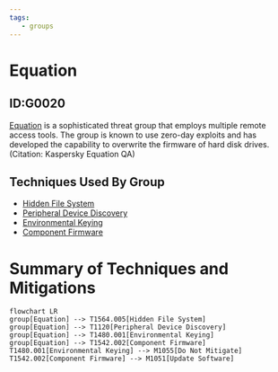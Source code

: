 ```yaml
---
tags:
   - groups
---
```

# Equation
## ID:G0020
[Equation](groups/G0020) is a sophisticated threat group that employs multiple remote access tools. The group is known to use zero-day exploits and has developed the capability to overwrite the firmware of hard disk drives. (Citation: Kaspersky Equation QA)
## Techniques Used By Group
* [Hidden File System](techniques/T1564/005)
* [Peripheral Device Discovery](techniques/T1120)
* [Environmental Keying](techniques/T1480/001)
* [Component Firmware](techniques/T1542/002)

# Summary of Techniques and Mitigations
```mermaid
flowchart LR
group[Equation] --> T1564.005[Hidden File System]
group[Equation] --> T1120[Peripheral Device Discovery]
group[Equation] --> T1480.001[Environmental Keying]
group[Equation] --> T1542.002[Component Firmware]
T1480.001[Environmental Keying] --> M1055[Do Not Mitigate]
T1542.002[Component Firmware] --> M1051[Update Software]
```